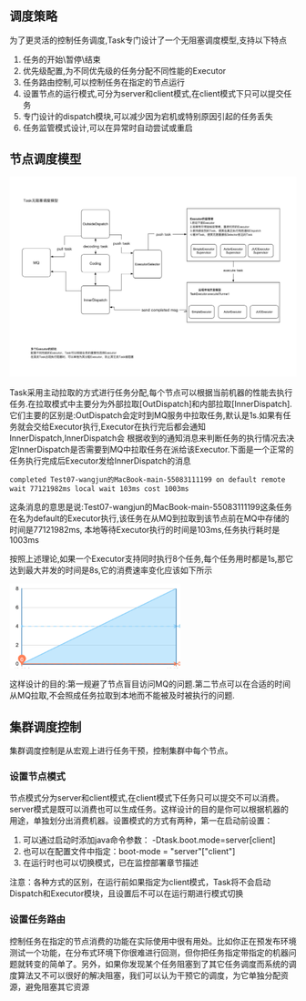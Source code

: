 调度策略
-------------

为了更灵活的控制任务调度,Task专门设计了一个无阻塞调度模型,支持以下特点

1. 任务的开始\暂停\结束
2. 优先级配置,为不同优先级的任务分配不同性能的Executor
3. 任务路由控制,可以控制任务在指定的节点运行
4. 设置节点的运行模式,可分为server和client模式,在client模式下只可以提交任务
5. 专门设计的dispatch模块,可以减少因为宕机或特别原因引起的任务丢失
6. 任务监管模式设计,可以在异常时自动尝试或重启


## 节点调度模型

<img src="../image/TaskDispatch.jpg" width='868px' ></img>

Task采用主动拉取的方式进行任务分配,每个节点可以根据当前机器的性能去执行任务.在拉取模式中主要分为外部拉取[OutDispatch]和内部拉取[InnerDispatch].
它们主要的区别是:OutDispatch会定时到MQ服务中拉取任务,默认是1s.如果有任务就会交给Executor执行,Executor在执行完后都会通知InnerDispatch,InnerDispatch会
根据收到的通知消息来判断任务的执行情况去决定InnerDispatch是否需要到MQ中拉取任务在派给该Executor.下面是一个正常的任务执行完成后Executor发给InnerDispatch的消息

````
completed Test07-wangjun的MacBook-main-55083111199 on default remote wait 77121982ms local wait 103ms cost 1003ms
````

这条消息的意思是说:Test07-wangjun的MacBook-main-55083111199这条任务在名为default的Executor执行,该任务在从MQ到拉取到该节点前在MQ中存储的时间是77121982ms,
本地等待Executor执行的时间是103ms,任务执行耗时是1003ms

按照上述理论,如果一个Executor支持同时执行8个任务,每个任务用时都是1s,那它达到最大并发的时间是8s,它的消费速率变化应该如下所示

<img src="../image/TaskDispatch-01.png" width='300px' ></img>

这样设计的目的:第一规避了节点盲目访问MQ的问题.第二节点可以在合适的时间从MQ拉取,不会照成任务拉取到本地而不能被及时被执行的问题.

## 集群调度控制
集群调度控制是从宏观上进行任务干预，控制集群中每个节点。

### 设置节点模式

节点模式分为server和client模式,在client模式下任务只可以提交不可以消费。server模式是既可以消费也可以生成任务。这样设计的目的是你可以根据机器的用途，单独划分出消费机器。设置模式的方式有两种，第一在启动前设置：

1. 可以通过启动时添加java命令参数： -Dtask.boot.mode=server[client]
2. 也可以在配置文件中指定：boot-mode = "server"["client"]
3. 在运行时也可以切换模式，已在监控部署章节描述

注意：各种方式的区别，在运行前如果指定为client模式，Task将不会启动Dispatch和Executor模块，且设置后不可以在运行期进行模式切换

### 设置任务路由

控制任务在指定的节点消费的功能在实际使用中很有用处。比如你正在预发布环境测试一个功能，在分布式环境下你很难进行回测，但你把任务指定带指定的机器问题就转变的简单了。另外，如果你发现某个任务阻塞到了其它任务调度而系统的调度算法又不可以很好的解决阻塞，我们可以认为干预它的调度，为它单独分配资源，避免阻塞其它资源




